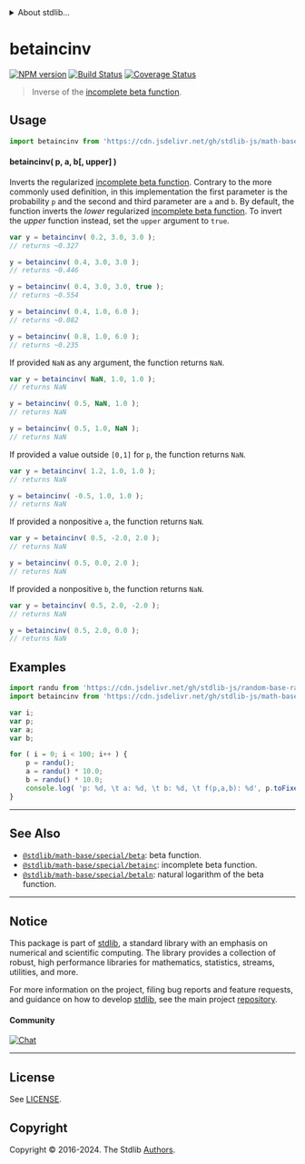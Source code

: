 <!--

@license Apache-2.0

Copyright (c) 2018 The Stdlib Authors.

Licensed under the Apache License, Version 2.0 (the "License");
you may not use this file except in compliance with the License.
You may obtain a copy of the License at

   http://www.apache.org/licenses/LICENSE-2.0

Unless required by applicable law or agreed to in writing, software
distributed under the License is distributed on an "AS IS" BASIS,
WITHOUT WARRANTIES OR CONDITIONS OF ANY KIND, either express or implied.
See the License for the specific language governing permissions and
limitations under the License.

-->


<details>
  <summary>
    About stdlib...
  </summary>
  <p>We believe in a future in which the web is a preferred environment for numerical computation. To help realize this future, we've built stdlib. stdlib is a standard library, with an emphasis on numerical and scientific computation, written in JavaScript (and C) for execution in browsers and in Node.js.</p>
  <p>The library is fully decomposable, being architected in such a way that you can swap out and mix and match APIs and functionality to cater to your exact preferences and use cases.</p>
  <p>When you use stdlib, you can be absolutely certain that you are using the most thorough, rigorous, well-written, studied, documented, tested, measured, and high-quality code out there.</p>
  <p>To join us in bringing numerical computing to the web, get started by checking us out on <a href="https://github.com/stdlib-js/stdlib">GitHub</a>, and please consider <a href="https://opencollective.com/stdlib">financially supporting stdlib</a>. We greatly appreciate your continued support!</p>
</details>

# betaincinv

[![NPM version][npm-image]][npm-url] [![Build Status][test-image]][test-url] [![Coverage Status][coverage-image]][coverage-url] <!-- [![dependencies][dependencies-image]][dependencies-url] -->

> Inverse of the [incomplete beta function][incomplete-beta-function].

<section class="intro">

</section>

<!-- /.intro -->



<section class="usage">

## Usage

```javascript
import betaincinv from 'https://cdn.jsdelivr.net/gh/stdlib-js/math-base-special-betaincinv@deno/mod.js';
```

#### betaincinv( p, a, b\[, upper] )

Inverts the regularized [incomplete beta function][incomplete-beta-function]. Contrary to the more commonly used definition, in this implementation the first parameter is the probability `p` and the second and third parameter are `a` and `b`. By default, the function inverts the _lower_ regularized [incomplete beta function][incomplete-beta-function]. To invert the _upper_ function instead, set the `upper` argument to `true`.

```javascript
var y = betaincinv( 0.2, 3.0, 3.0 );
// returns ~0.327

y = betaincinv( 0.4, 3.0, 3.0 );
// returns ~0.446

y = betaincinv( 0.4, 3.0, 3.0, true );
// returns ~0.554

y = betaincinv( 0.4, 1.0, 6.0 );
// returns ~0.082

y = betaincinv( 0.8, 1.0, 6.0 );
// returns ~0.235
```

If provided `NaN` as any argument, the function returns `NaN`.

```javascript
var y = betaincinv( NaN, 1.0, 1.0 );
// returns NaN

y = betaincinv( 0.5, NaN, 1.0 );
// returns NaN

y = betaincinv( 0.5, 1.0, NaN );
// returns NaN
```

If provided a value outside `[0,1]` for `p`, the function returns `NaN`.

```javascript
var y = betaincinv( 1.2, 1.0, 1.0 );
// returns NaN

y = betaincinv( -0.5, 1.0, 1.0 );
// returns NaN
```

If provided a nonpositive `a`, the function returns `NaN`.

```javascript
var y = betaincinv( 0.5, -2.0, 2.0 );
// returns NaN

y = betaincinv( 0.5, 0.0, 2.0 );
// returns NaN
```

If provided a nonpositive `b`, the function returns `NaN`.

```javascript
var y = betaincinv( 0.5, 2.0, -2.0 );
// returns NaN

y = betaincinv( 0.5, 2.0, 0.0 );
// returns NaN
```

</section>

<!-- /.usage -->

<section class="examples">

## Examples

<!-- eslint no-undef: "error" -->

```javascript
import randu from 'https://cdn.jsdelivr.net/gh/stdlib-js/random-base-randu@deno/mod.js';
import betaincinv from 'https://cdn.jsdelivr.net/gh/stdlib-js/math-base-special-betaincinv@deno/mod.js';

var i;
var p;
var a;
var b;

for ( i = 0; i < 100; i++ ) {
    p = randu();
    a = randu() * 10.0;
    b = randu() * 10.0;
    console.log( 'p: %d, \t a: %d, \t b: %d, \t f(p,a,b): %d', p.toFixed( 4 ), a.toFixed( 4 ), b.toFixed( 4 ), betaincinv( p, a, b ) );
}
```

</section>

<!-- /.examples -->

<!-- Section for related `stdlib` packages. Do not manually edit this section, as it is automatically populated. -->

<section class="related">

* * *

## See Also

-   <span class="package-name">[`@stdlib/math-base/special/beta`][@stdlib/math/base/special/beta]</span><span class="delimiter">: </span><span class="description">beta function.</span>
-   <span class="package-name">[`@stdlib/math-base/special/betainc`][@stdlib/math/base/special/betainc]</span><span class="delimiter">: </span><span class="description">incomplete beta function.</span>
-   <span class="package-name">[`@stdlib/math-base/special/betaln`][@stdlib/math/base/special/betaln]</span><span class="delimiter">: </span><span class="description">natural logarithm of the beta function.</span>

</section>

<!-- /.related -->

<!-- Section for all links. Make sure to keep an empty line after the `section` element and another before the `/section` close. -->


<section class="main-repo" >

* * *

## Notice

This package is part of [stdlib][stdlib], a standard library with an emphasis on numerical and scientific computing. The library provides a collection of robust, high performance libraries for mathematics, statistics, streams, utilities, and more.

For more information on the project, filing bug reports and feature requests, and guidance on how to develop [stdlib][stdlib], see the main project [repository][stdlib].

#### Community

[![Chat][chat-image]][chat-url]

---

## License

See [LICENSE][stdlib-license].


## Copyright

Copyright &copy; 2016-2024. The Stdlib [Authors][stdlib-authors].

</section>

<!-- /.stdlib -->

<!-- Section for all links. Make sure to keep an empty line after the `section` element and another before the `/section` close. -->

<section class="links">

[npm-image]: http://img.shields.io/npm/v/@stdlib/math-base-special-betaincinv.svg
[npm-url]: https://npmjs.org/package/@stdlib/math-base-special-betaincinv

[test-image]: https://github.com/stdlib-js/math-base-special-betaincinv/actions/workflows/test.yml/badge.svg?branch=v0.2.1
[test-url]: https://github.com/stdlib-js/math-base-special-betaincinv/actions/workflows/test.yml?query=branch:v0.2.1

[coverage-image]: https://img.shields.io/codecov/c/github/stdlib-js/math-base-special-betaincinv/main.svg
[coverage-url]: https://codecov.io/github/stdlib-js/math-base-special-betaincinv?branch=main

<!--

[dependencies-image]: https://img.shields.io/david/stdlib-js/math-base-special-betaincinv.svg
[dependencies-url]: https://david-dm.org/stdlib-js/math-base-special-betaincinv/main

-->

[chat-image]: https://img.shields.io/gitter/room/stdlib-js/stdlib.svg
[chat-url]: https://app.gitter.im/#/room/#stdlib-js_stdlib:gitter.im

[stdlib]: https://github.com/stdlib-js/stdlib

[stdlib-authors]: https://github.com/stdlib-js/stdlib/graphs/contributors

[umd]: https://github.com/umdjs/umd
[es-module]: https://developer.mozilla.org/en-US/docs/Web/JavaScript/Guide/Modules

[deno-url]: https://github.com/stdlib-js/math-base-special-betaincinv/tree/deno
[deno-readme]: https://github.com/stdlib-js/math-base-special-betaincinv/blob/deno/README.md
[umd-url]: https://github.com/stdlib-js/math-base-special-betaincinv/tree/umd
[umd-readme]: https://github.com/stdlib-js/math-base-special-betaincinv/blob/umd/README.md
[esm-url]: https://github.com/stdlib-js/math-base-special-betaincinv/tree/esm
[esm-readme]: https://github.com/stdlib-js/math-base-special-betaincinv/blob/esm/README.md
[branches-url]: https://github.com/stdlib-js/math-base-special-betaincinv/blob/main/branches.md

[stdlib-license]: https://raw.githubusercontent.com/stdlib-js/math-base-special-betaincinv/main/LICENSE

[incomplete-beta-function]: https://en.wikipedia.org/wiki/Incomplete_beta_function

<!-- <related-links> -->

[@stdlib/math/base/special/beta]: https://github.com/stdlib-js/math-base-special-beta/tree/deno

[@stdlib/math/base/special/betainc]: https://github.com/stdlib-js/math-base-special-betainc/tree/deno

[@stdlib/math/base/special/betaln]: https://github.com/stdlib-js/math-base-special-betaln/tree/deno

<!-- </related-links> -->

</section>

<!-- /.links -->
